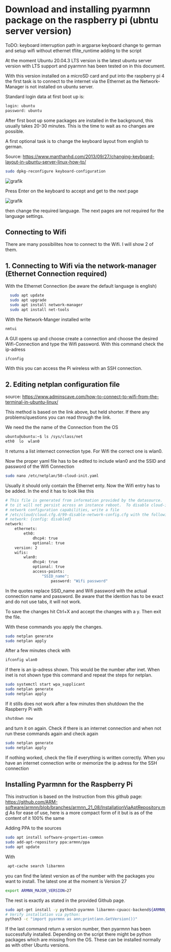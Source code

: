 # Download and installing pyarmnn package on the raspberry pi (ubntu server version)

ToDO: 
keyboard interruption
path in argparse
keyboard change to german
and setup wifi without ethernet
tflite_runtime adding to the script

At the moment Ubuntu 20.04.3 LTS version is the latest ubuntu server version with LTS support and pyarmnn has been tested on in this document. 

With this version installed on a microSD card and put into the raspberry pi 4 the first task is to connect to the internet via the Ethernet as the Network-Manager is not installed on ubuntu server.

Standard login data at first boot up is: 
```bash
login: ubuntu
password: ubuntu
```

After first boot up some packages are installed in the background, this usually takes 20-30 minutes. This is the time to wait as no changes are possible.

A first optional task is to change the keyboard layout from english to german.

Source: https://www.manthanhd.com/2013/09/27/changing-keyboard-layout-in-ubuntu-server-linux-how-to/

```bash
sudo dpkg-reconfigure keyboard-configuration
```

![grafik](https://user-images.githubusercontent.com/31360730/151374375-cc478d24-8082-46b0-a49b-714310037b4b.png)

Press Enter on the keyboard to accept and get to the next page

![grafik](https://user-images.githubusercontent.com/31360730/151375061-47135d9d-0fac-4f9b-9107-3ec84a362d04.png)

then change the required language. The next pages are not required for the language settings.

## Connecting to Wifi

There are many possibilites how to connect to the Wifi. I will show 2 of them. 

## 1. Connecting to Wifi via the network-manager (Ethernet Connection required) 

With the Ethernet Connection (be aware the default language is english) 
```bash
  sudo apt update
  sudo apt upgrade
  sudo apt install network-manager
  sudo apt install net-tools
```

With the Network-Manger installed write
```bash
nmtui
```

A GUI opens up and choose create a connection and choose the desired Wifi-Connection and type the Wifi password. With this command check the ip-adress
```bash
ifconfig
```

With this you can access the Pi wireless with an SSH connection.

## 2. Editing netplan configuration file
source: https://www.adminscave.com/how-to-connect-to-wifi-from-the-terminal-in-ubuntu-linux/

This method is based on the link above, but held shorter. If there any problems/questions you can read through the link.

We need the the name of the Connection from the OS

```bash
ubuntu@ubuntu:~$ ls /sys/class/net
eth0  lo  wlan0
```

It returns a list internect connection type. For Wifi the correct one is wlan0.

Now the proper yaml file has to be edited to include wlan0 and the SSID and password of the Wifi Connection

```bash
sudo nano /etc/netplan/50-cloud-init.yaml
```

Usually it should only contain the Ethernet enty. Now the Wifi entry has to be added. In the end it has to look like this

```bash
# This file is generated from information provided by the datasource.  Changes
# to it will not persist across an instance reboot.  To disable cloud-init's
# network configuration capabilities, write a file
# /etc/cloud/cloud.cfg.d/99-disable-network-config.cfg with the following:
# network: {config: disabled}
network:
    ethernets:
        eth0:
            dhcp4: true
            optional: true
    version: 2
    wifis:
        wlan0:
            dhcp4: true
            optional: true
            access-points:
                "SSID_name":
                    password: "Wifi password"
```

In the quotes replace SSID_name and Wifi password with the actual connection name and password. Be aware that the idention has to be exact and do not use tabs, it will not work.

To save the changes hit Ctrl+X and accept the changes with a y. Then exit the file.

With these commands you apply the changes.

```bash
sudo netplan generate
sudo netplan apply
``` 

After a few minutes check with 

```bash
ifconfig wlan0
```
if there is an ip-adress shown. This would be the number after inet.
When inet is not shown type this command and repeat the steps for netplan. 

```bash
sudo systemctl start wpa_supplicant
sudo netplan generate
sudo netplan apply
```

If it stills does not work after a few minutes then shutdown the the Raspberry Pi with

```bash
shutdown now
```

and turn it on again. Check if there is an internet connection and when not run these commands again and check again

```bash
sudo netplan generate
sudo netplan apply
``` 

If nothing worked, check the file if everything is written correctly.
When you have an internet connection write or memorize the ip adress for the SSH connection

## Installing Pyarmnn for the Raspberry Pi 
This instruction is based on the Instruction from this github page: https://github.com/ARM-software/armnn/blob/branches/armnn_21_08/InstallationViaAptRepository.md
As for ease of use, here is a more compact form of it but is as of the content of it 100% the same

Adding PPA to the sources

```bash
sudo apt install software-properties-common
sudo add-apt-repository ppa:armnn/ppa
sudo apt update
```

With 
```bash
 apt-cache search libarmnn
 ```
 
 you can find the latest version as of the number with the packages you want to install. The latest one at the moment is Version 27
 
 ```bash
 export ARMNN_MAJOR_VERSION=27
 ```
 
 The rest is exactly as stated in the provided Github page.
 
  ```bash
sudo apt-get install -y python3-pyarmnn libarmnn-cpuacc-backend${ARMNN_MAJOR_VERSION} libarmnn-gpuacc-backend${ARMNN_MAJOR_VERSION} libarmnn-cpuref-backend${ARMNN_MAJOR_VERSION}
# Verify installation via python:
python3 -c "import pyarmnn as ann;print(ann.GetVersion())" 
 ```
 
If the last command return a version number, then pyarmnn has been successfully installed.
Depending on the script there might be python packages which are missing from the OS. These can be installed normally as with other Ubuntu versions.
